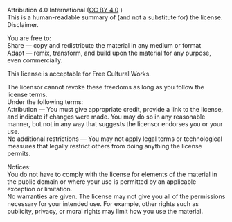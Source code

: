 Attribution 4.0 International ([CC BY 4.0](http://creativecommons.org/licenses/by/4.0/) )  
This is a human-readable summary of (and not a substitute for) the license. Disclaimer.  
  
You are free to:  
Share — copy and redistribute the material in any medium or format  
Adapt — remix, transform, and build upon the material for any purpose, even commercially.  
  
This license is acceptable for Free Cultural Works.  
  
The licensor cannot revoke these freedoms as long as you follow the license terms.  
Under the following terms:  
Attribution — You must give appropriate credit, provide a link to the license, and indicate if changes were made. You may do so in any reasonable manner, but not in any way that suggests the licensor endorses you or your use.  
No additional restrictions — You may not apply legal terms or technological measures that legally restrict others from doing anything the license permits.  
  
Notices:  
You do not have to comply with the license for elements of the material in the public domain or where your use is permitted by an applicable exception or limitation.  
No warranties are given. The license may not give you all of the permissions necessary for your intended use. For example, other rights such as publicity, privacy, or moral rights may limit how you use the material.
